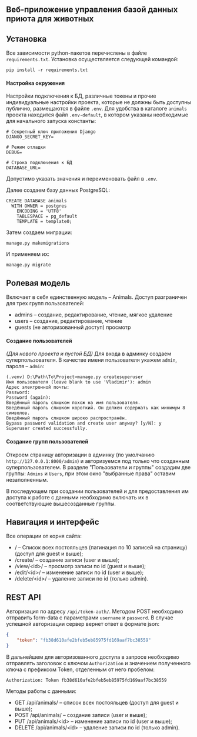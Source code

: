 Веб-приложение управления базой данных приюта для животных
-
Установка
-
Все зависимости python-пакетов перечислены в файле `requirements.txt`. Установка осуществляется следующей командой: 
```commandline
pip install -r requirements.txt
```

#### Настройка окружения
Настройки подключения к БД, различные токены и прочие индивидуальные настройки проекта, которые не должны быть доступны 
публично, размещаются в файле `.env`. Для удобства в каталоге `animals` проекта находится файл `.env-default`, в котором
указаны необходимые для начального запуска константы:
```.env
# Секретный ключ приложения Django
DJANGO_SECRET_KEY=

# Режим отладки
DEBUG=

# Строка подключения к БД
DATABASE_URL=
```   
Допустимо указать значения и переименовать файл в `.env`.

Далее создаем базу данных PostgreSQL:

```postgresql
CREATE DATABASE animals
  WITH OWNER = postgres
    ENCODING = 'UTF8'
    TABLESPACE = pg_default
    TEMPLATE = template0;
```

Затем создаем миграции:
```commandline
manage.py makemigrations
```
И применяем их:
```commandline
manage.py migrate
```

Ролевая модель
-
Включает в себя единственную модель &ndash; Animals. Доступ разграничен для трех групп пользователей:
- admins &ndash; создание, редактирование, чтение, мягкое удаление
- users &ndash; создание, редактирование, чтение
- guests (не авторизованный доступ) просмотр

#### Создание пользователей
_(Для нового проекта и пустой БД)_ Для входа в админку создаем суперпользователя. В качестве имени пользователя укажем `admin`, пароля &ndash; `admin`:
```commandline
(.venv) D:\Path\To\Project>manage.py createsuperuser
Имя пользователя (leave blank to use 'Vladimir'): admin
Адрес электронной почты:
Password:
Password (again):
Введённый пароль слишком похож на имя пользователя.
Введённый пароль слишком короткий. Он должен содержать как минимум 8 символов.
Введённый пароль слишком широко распространён.
Bypass password validation and create user anyway? [y/N]: y
Superuser created successfully.
```
#### Создание групп пользователей
Откроем страницу авторизации в админку (по умолчанию `http://127.0.0.1:8000/admin`) и авторизуемся под только что 
созданным суперпользователем. В разделе "Пользователи и группы" создадим две группы: `Admins` и `Users`, при этом окно
"выбранные права" оставим незаполненным.

В последующем при создании пользователей и для предоставления им доступа к работе с данными необходимо включать их в 
соответствующие вышесозданные группы. 

Навигация и интерфейс
-
Все операции от корня сайта:
- / &ndash; Список всех постояльцев (пагинация по 10 записей на страницу) (доступ для guest и выше);
- /create/ &ndash; создание записи (user и выше);
- /view/\<id>/ &ndash; просмотр записи по id (guest и выше);
- /edit/\<id>/ &ndash; изменение записи по id (user и выше);
- /delete/\<id>/ &ndash; удаление записи по id (только admin).

REST API
-
Авторизация по адресу `/api/token-auth/`. Методом POST необходимо отправить form-data с параметрами `username` и `password`.
В случае успешной авторизации сервер вернет ответ в формате json:

```json
{
    "token": "fb38d610afe2bfeb5eb85975fd169aaf7bc38559"
}
```

В дальнейшем для авторизованного доступа в запросе необходимо отправлять заголовок с ключом `Authorization` и значением 
полученного ключа с префиксом Token, отделенным от него пробелом:

`Authorization: Token fb38d610afe2bfeb5eb85975fd169aaf7bc38559`

Методы работы с данными:
- GET /api/animals/ &ndash; список всех постояльцев (доступ для guest и выше);
- POST /api/animals/ &ndash; создание записи (user и выше);
- PUT /api/animals/\<id> &ndash; изменение записи по id (user и выше);
- DELETE /api/animals/\<id> &ndash; удаление записи по id (только admin).